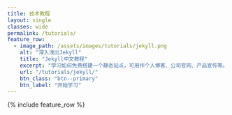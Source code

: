 ```yaml
---
title: 技术教程
layout: single
classes: wide
permalink: /tutorials/
feature_row:
  - image_path: /assets/images/tutorials/jekyll.png
    alt: "深入浅出Jekyll"
    title: "Jekyll中文教程"
    excerpt: "学习如何免费搭建一个静态站点，可用作个人博客、公司官网、产品宣传等。"
    url: "/tutorials/jekyll/"
    btn_class: "btn--primary"
    btn_label: "开始学习"
---
```


{% include feature_row %}